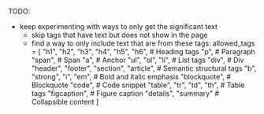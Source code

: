 TODO:
- keep experimenting with ways to only get the significant text
    - skip tags that have text but does not show in the page
    - find a way to only include text that are from these tags:
        allowed_tags = [
            "h1", "h2", "h3", "h4", "h5", "h6",  # Heading tags
            "p",                                 # Paragraph
            "span",                              # Span
            "a",                                 # Anchor
            "ul", "ol", "li",                    # List tags
            "div",                               # Div
            "header", "footer", "section", "article",  # Semantic structural tags
            "b", "strong", "i", "em",            # Bold and italic emphasis
            "blockquote",                        # Blockquote
            "code",                              # Code snippet
            "table", "tr", "td", "th",           # Table tags
            "figcaption",                        # Figure caption
            "details", "summary"                 # Collapsible content
        ]